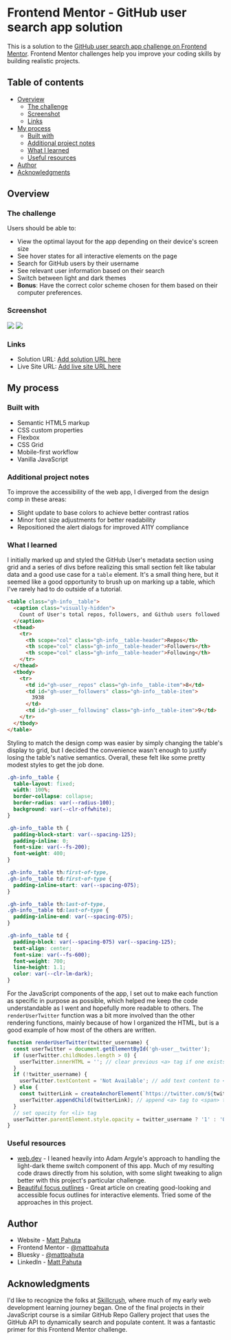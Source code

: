 # Frontend Mentor - GitHub user search app solution

This is a solution to the [GitHub user search app challenge on Frontend Mentor](https://www.frontendmentor.io/challenges/github-user-search-app-Q09YOgaH6). Frontend Mentor challenges help you improve your coding skills by building realistic projects.

## Table of contents

- [Overview](#overview)
  - [The challenge](#the-challenge)
  - [Screenshot](#screenshot)
  - [Links](#links)
- [My process](#my-process)
  - [Built with](#built-with)
  - [Additional project notes](#additional-project-notes)
  - [What I learned](#what-i-learned)
  - [Useful resources](#useful-resources)
- [Author](#author)
- [Acknowledgments](#acknowledgments)

## Overview

### The challenge

Users should be able to:

- View the optimal layout for the app depending on their device's screen size
- See hover states for all interactive elements on the page
- Search for GitHub users by their username
- See relevant user information based on their search
- Switch between light and dark themes
- **Bonus**: Have the correct color scheme chosen for them based on their computer preferences.

### Screenshot

![](./project-ss-light.jpg)
![](./project-ss-dark.jpg)

### Links

- Solution URL: [Add solution URL here](https://your-solution-url.com)
- Live Site URL: [Add live site URL here](https://your-live-site-url.com)

## My process

### Built with

- Semantic HTML5 markup
- CSS custom properties
- Flexbox
- CSS Grid
- Mobile-first workflow
- Vanilla JavaScript

### Additional project notes

To improve the accessibility of the web app, I diverged from the design comp in these areas:

- Slight update to base colors to achieve better contrast ratios
- Minor font size adjustments for better readability
- Repositioned the alert dialogs for improved A11Y compliance

### What I learned

I initially marked up and styled the GitHub User's metadata section using grid and a series of divs before realizing this small section felt like tabular data and a good use case for a `table` element. It's a small thing here, but it seemed like a good opportunity to brush up on marking up a table, which I've rarely had to do outside of a tutorial.

```html
<table class="gh-info__table">
  <caption class="visually-hidden">
    Count of User's total repos, followers, and Github users followed
  </caption>
  <thead>
    <tr>
      <th scope="col" class="gh-info__table-header">Repos</th>
      <th scope="col" class="gh-info__table-header">Followers</th>
      <th scope="col" class="gh-info__table-header">Following</th>
    </tr>
  </thead>
  <tbody>
    <tr>
      <td id="gh-user__repos" class="gh-info__table-item">8</td>
      <td id="gh-user__followers" class="gh-info__table-item">
        3938
      </td>
      <td id="gh-user__following" class="gh-info__table-item">9</td>
    </tr>
  </tbody>
</table>
```

Styling to match the design comp was easier by simply changing the table's display to grid, but I decided the convenience wasn't enough to justify losing the table's native semantics. Overall, these felt like some pretty modest styles to get the job done.

```css
.gh-info__table {
  table-layout: fixed;
  width: 100%;
  border-collapse: collapse;
  border-radius: var(--radius-100);
  background: var(--clr-offwhite);
}

.gh-info__table th {
  padding-block-start: var(--spacing-125);
  padding-inline: 0;
  font-size: var(--fs-200);
  font-weight: 400;
}

.gh-info__table th:first-of-type,
.gh-info__table td:first-of-type {
  padding-inline-start: var(--spacing-075);
}

.gh-info__table th:last-of-type,
.gh-info__table td:last-of-type {
  padding-inline-end: var(--spacing-075);
}

.gh-info__table td {
  padding-block: var(--spacing-075) var(--spacing-125);
  text-align: center;
  font-size: var(--fs-600);
  font-weight: 700;
  line-height: 1.1;
  color: var(--clr-lm-dark);
}
```

For the JavaScript components of the app, I set out to make each function as specific in purpose as possible, which helped me keep the code understandable as I went and hopefully more readable to others. The `renderUserTwitter` function was a bit more involved than the other rendering functions, mainly because of how I organized the HTML, but is a good example of how most of the others are written.

```js
function renderUserTwitter(twitter_username) {
  const userTwitter = document.getElementById('gh-user__twitter');
  if (userTwitter.childNodes.length > 0) {
    userTwitter.innerHTML = ''; // clear previous <a> tag if one exists
  }
  if (!twitter_username) {
    userTwitter.textContent = 'Not Available'; // add text content to <span> tag
  } else {
    const twitterLink = createAnchorElement(`https://twitter.com/${twitter_username}`, twitter_username); // create <a> tag with href and text content
    userTwitter.appendChild(twitterLink); // append <a> tag to <span> tag
  }
  // set opacity for <li> tag
  userTwitter.parentElement.style.opacity = twitter_username ? '1' : '0.8'; 
}
```

### Useful resources

- [web.dev](https://web.dev/articles/building/a-theme-switch-component) - I leaned heavily into Adam Argyle's approach to handling the light-dark theme switch component of this app. Much of my resulting code draws directly from his solution, with some slight tweaking to align better with this project's particular challenge.
- [Beautiful focus outlines](https://medienbaecker.com/articles/focus-outlines) - Great article on creating good-looking and accessible focus outlines for interactive elements. Tried some of the approaches in this project.

## Author

- Website - [Matt Pahuta](https://www.mattpahuta.com)
- Frontend Mentor - [@mattpahuta](https://www.frontendmentor.io/profile/MattPahuta)
- Bluesky - [@mattpahuta](https://bsky.app/profile/mattpahuta.bsky.social)
- LinkedIn - [Matt Pahuta](www.linkedin.com/in/mattpahuta)

## Acknowledgments

I'd like to recognize the folks at [Skillcrush](https://skillcrush.com/), where much of my early web development learning journey began. One of the final projects in their JavaScript course is a similar GitHub Repo Gallery project that uses the GitHub API to dynamically search and populate content. It was a fantastic primer for this Frontend Mentor challenge.

